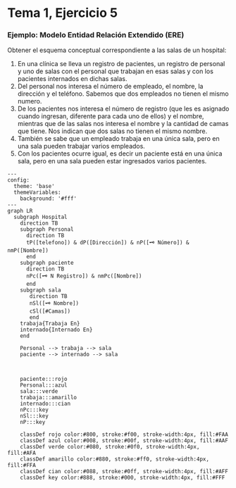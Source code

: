 
# Tema 1, Ejercicio 5


### Ejemplo: Modelo Entidad Relación Extendido (ERE)

Obtener el esquema conceptual correspondiente a las salas de un hospital:

1. En una clínica se lleva un registro de pacientes, un registro de personal y uno de
salas con el personal que trabajan en esas salas y con los pacientes internados en
dichas salas.
2. Del personal nos interesa el número de empleado, el nombre, la dirección y el
teléfono. Sabemos que dos empleados no tienen el mismo numero.
3. De los pacientes nos interesa el número de registro (que les es asignado cuando
ingresan, diferente para cada uno de ellos) y el nombre, mientras que de las salas
nos interesa el nombre y la cantidad de camas que tiene. Nos indican que dos
salas no tienen el mismo nombre.
4. También se sabe que un empleado trabaja en una única sala, pero en una sala
pueden trabajar varios empleados.
5. Con los pacientes ocurre igual, es decir un paciente está en una única sala, pero en
una sala pueden estar ingresados varios pacientes.



```mermaid
---
config:
  theme: 'base'
  themeVariables:
    background: '#fff'
---
graph LR
  subgraph Hospital
    direction TB
    subgraph Personal
      direction TB
      tP([telefono]) & dP([Dirección]) & nP([🗝️ Número]) & nmP([Nombre])
      end
    subgraph paciente
      direction TB
      nPc([🗝️ N Registro]) & nmPc([Nombre])
      end    
    subgraph sala
       direction TB
       nSl([🗝️ Nombre])
       cSl([#Camas])
       end
    trabaja{Trabaja En}
    internado{Internado En}
    end

    Personal --> trabaja --> sala
    paciente --> internado --> sala



    paciente:::rojo
    Personal:::azul
    sala:::verde
    trabaja:::amarillo
    internado:::cian
    nPc:::key
    nSl:::key
    nP:::key

    classDef rojo color:#800, stroke:#f00, stroke-width:4px, fill:#FAA
    classDef azul color:#008, stroke:#00f, stroke-width:4px, fill:#AAF
    classDef verde color:#080, stroke:#0f0, stroke-width:4px, fill:#AFA
    classDef amarillo color:#880, stroke:#ff0, stroke-width:4px, fill:#FFA
    classDef cian color:#088, stroke:#0ff, stroke-width:4px, fill:#AFF
    classDef key color:#888, stroke:#000, stroke-width:4px, fill:#FFF
```




